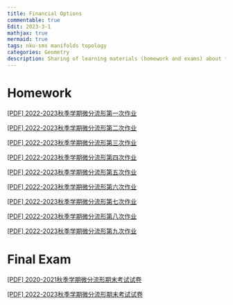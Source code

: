 ```yaml
---
title: Financial Options
commentable: true
Edit: 2023-3-1
mathjax: true
mermaid: true
tags: nku-sms manifolds topology
categories: Geometry
description: Sharing of learning materials (homework and exams) about **Differential Manifolds** course given by [Pr.Wang](https://my.nankai.edu.cn/sms/wwl/list.htm) sms, Nankai University, in 2022 Fall semester.
---
```


# Homework

<p><a href="https://ssskz.github.io/materials/微分流形/作业1.pdf" target="_blank">[PDF] 2022-2023秋季学期微分流形第一次作业 </a></p>

<p><a href="https://ssskz.github.io/materials/微分流形/作业2.pdf" target="_blank">[PDF] 2022-2023秋季学期微分流形第二次作业 </a></p>

<p><a href="https://ssskz.github.io/materials/微分流形/作业3.pdf" target="_blank">[PDF] 2022-2023秋季学期微分流形第三次作业 </a></p>

<p><a href="https://ssskz.github.io/materials/微分流形/作业4.pdf" target="_blank">[PDF] 2022-2023秋季学期微分流形第四次作业 </a></p>

<p><a href="https://ssskz.github.io/materials/微分流形/作业5.pdf" target="_blank">[PDF] 2022-2023秋季学期微分流形第五次作业 </a></p>

<p><a href="https://ssskz.github.io/materials/微分流形/作业6.pdf" target="_blank">[PDF] 2022-2023秋季学期微分流形第六次作业 </a></p>

<p><a href="https://ssskz.github.io/materials/微分流形/作业7.pdf" target="_blank">[PDF] 2022-2023秋季学期微分流形第七次作业 </a></p>

<p><a href="https://ssskz.github.io/materials/微分流形/作业8.pdf" target="_blank">[PDF] 2022-2023秋季学期微分流形第八次作业 </a></p>

<p><a href="https://ssskz.github.io/materials/微分流形/作业9.pdf" target="_blank">[PDF] 2022-2023秋季学期微分流形第九次作业 </a></p>

# Final Exam

<p><a href="https://www.zhangwp.com/files/new-exams/2020-2021%20微分流形期末教学质量检测.pdf" target="_blank">[PDF] 2020-2021秋季学期微分流形期末考试试卷</a></p>

<p><a href="https://ssskz.github.io/materials/微分流形/2022—2023 学年第一学期本科生微分流形期末大作业.pdf" target="_blank">[PDF] 2022-2023秋季学期微分流形期末考试试卷</a></p>